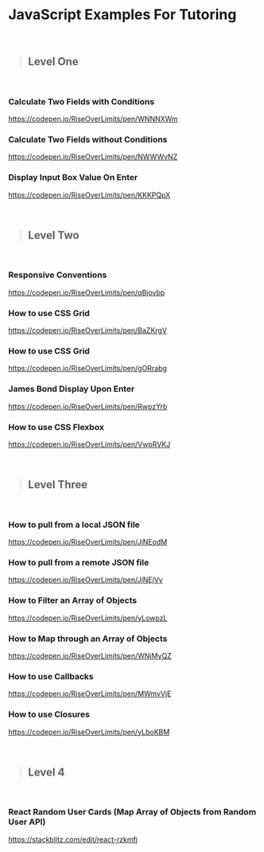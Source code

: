 # JavaScript Examples For Tutoring

&nbsp;
&nbsp;

> ## Level One 

&nbsp;
&nbsp;


### Calculate Two Fields with Conditions

https://codepen.io/RiseOverLimits/pen/WNNNXWm

### Calculate Two Fields without Conditions

https://codepen.io/RiseOverLimits/pen/NWWWvNZ

### Display Input Box Value On Enter

https://codepen.io/RiseOverLimits/pen/KKKPQpX

&nbsp;
&nbsp;

> ## Level Two

&nbsp;
&nbsp;


### Responsive Conventions

https://codepen.io/RiseOverLimits/pen/qBjovbp

### How to use CSS Grid

https://codepen.io/RiseOverLimits/pen/BaZKrgV

### How to use CSS Grid

https://codepen.io/RiseOverLimits/pen/gORrabg

### James Bond Display Upon Enter

https://codepen.io/RiseOverLimits/pen/RwpzYrb

### How to use CSS Flexbox 

https://codepen.io/RiseOverLimits/pen/VwpRVKJ

&nbsp;
&nbsp;

> ## Level Three

&nbsp;
&nbsp;


### How to pull from a local JSON file

https://codepen.io/RiseOverLimits/pen/JjNEodM

### How to pull from a remote JSON file

https://codepen.io/RiseOverLimits/pen/JjNEjVy

### How to Filter an Array of Objects

https://codepen.io/RiseOverLimits/pen/yLowpzL

### How to Map through an Array of Objects

https://codepen.io/RiseOverLimits/pen/WNjMyQZ

### How to use Callbacks

https://codepen.io/RiseOverLimits/pen/MWmvVjE

### How to use Closures

https://codepen.io/RiseOverLimits/pen/yLboKBM

&nbsp;
&nbsp;

> ## Level 4

&nbsp;
&nbsp;

### React Random User Cards (Map Array of Objects from Random User API)

https://stackblitz.com/edit/react-rzkmfj









